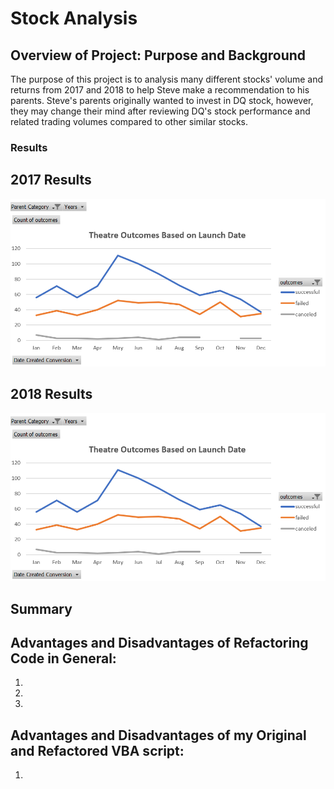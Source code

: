 # Stock Analysis

## Overview of Project: Purpose and Background
The purpose of this project is to analysis many different stocks' volume and returns from 2017 and 2018 to help Steve make a recommendation to his parents.  Steve's parents originally wanted to invest in DQ stock, however, they may change their mind after reviewing DQ's stock performance and related trading volumes compared to other similar stocks.

### Results
## 2017 Results

![image_name](https://github.com/jessicameyer23/Challenge-1/blob/main/Resources/Theater_Outcomes_vs_Launch.png)

## 2018 Results
![image_name](https://github.com/jessicameyer23/Challenge-1/blob/main/Resources/Theater_Outcomes_vs_Launch.png)


## Summary

   ## Advantages and Disadvantages of Refactoring Code in General:
1.
2.
3.
  ## Advantages and Disadvantages of my Original and Refactored VBA script:
1.
